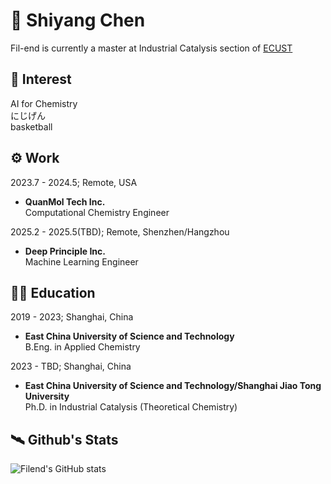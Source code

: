 # :wave: Shiyang Chen
  Fil-end is currently a master at Industrial Catalysis section of [ECUST](https://chem.ecust.edu.cn/)
## :basketball: Interest
  AI for Chemistry  
  にじげん  
  basketball  
  
## :gear: Work
2023.7 - 2024.5; Remote, USA
  - **QuanMol Tech Inc.**  
    Computational Chemistry Engineer

2025.2 - 2025.5(TBD); Remote, Shenzhen/Hangzhou  
  - **Deep Principle Inc.**  
    Machine Learning Engineer  

## :man_student: Education
2019 - 2023; Shanghai, China
  - **East China University of Science and Technology**  
    B.Eng. in Applied Chemistry  
    
2023 - TBD; Shanghai, China
  - **East China University of Science and Technology/Shanghai Jiao Tong University**  
    Ph.D. in Industrial Catalysis (Theoretical Chemistry)  
## :artificial_satellite: Github's Stats
![Filend's GitHub stats](https://github-readme-stats.vercel.app/api?username=Fil-end&show_icons=true&theme=radical)
